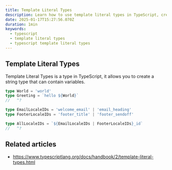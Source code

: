 ```yaml
---
title: Template Literal Types
description: Learn how to use template literal types in TypeScript, create dynamic type definitions through string templates, and improve type safety and code readability
date: 2025-01-17T15:27:56.070Z
duration: 1min
keywords:
  - typescript
  - template literal types
  - typescript template literal types
---
```


## Template Literal Types

Template Literal Types is a type in TypeScript, it allows you to create a string type that can contain variables.

```ts twoslash
type World = 'world'
type Greeting = `hello ${World}`
//   ^?
```

```ts twoslash
type EmailLocaleIDs = 'welcome_email' | 'email_heading'
type FooterLocaleIDs = 'footer_title' | 'footer_sendoff'

type AllLocaleIDs = `${EmailLocaleIDs | FooterLocaleIDs}_id`
//   ^?
```

## Related articles

- https://www.typescriptlang.org/docs/handbook/2/template-literal-types.html
